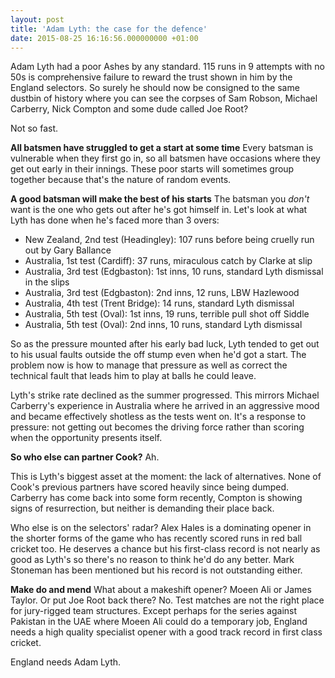 ```yaml
---
layout: post
title: 'Adam Lyth: the case for the defence'
date: 2015-08-25 16:16:56.000000000 +01:00
---
```

Adam Lyth had a poor Ashes by any standard. 115 runs in 9 attempts with no 50s is comprehensive failure to reward the trust shown in him by the England selectors. So surely he should now be consigned to the same dustbin of history where you can see the corpses of Sam Robson, Michael Carberry, Nick Compton and some dude called Joe Root?

Not so fast.

<strong>All batsmen have struggled to get a start at some time</strong>
Every batsman is vulnerable when they first go in, so all batsmen have occasions where they get out early in their innings. These poor starts will sometimes group together because that's the nature of random events.

<strong>A good batsman will make the best of his starts</strong>
The batsman you *don't* want is the one who gets out after he's got himself in. Let's look at what Lyth has done when he's faced more than 3 overs:

* New Zealand, 2nd test (Headingley): 107 runs before being cruelly run out by Gary Ballance
* Australia, 1st test (Cardiff): 37 runs, miraculous catch by Clarke at slip
* Australia, 3rd test (Edgbaston): 1st inns, 10 runs, standard Lyth dismissal in the slips
* Australia, 3rd test (Edgbaston): 2nd inns, 12 runs, LBW Hazlewood
* Australia, 4th test (Trent Bridge): 14 runs, standard Lyth dismissal
* Australia, 5th test (Oval): 1st inns, 19 runs, terrible pull shot off Siddle
* Australia, 5th test (Oval): 2nd inns, 10 runs, standard Lyth dismissal

So as the pressure mounted after his early bad luck, Lyth tended to get out to his usual faults outside the off stump even when he'd got a start. The problem now is how to manage that pressure as well as correct the technical fault that leads him to play at balls he could leave.

Lyth's strike rate declined as the summer progressed. This mirrors Michael Carberry's experience in Australia where he arrived in an aggressive mood and became effectively shotless as the tests went on. It's a response to pressure: not getting out becomes the driving force rather than scoring when the opportunity presents itself.

<strong>So who else can partner Cook?</strong>
Ah.

This is Lyth's biggest asset at the moment: the lack of alternatives. None of Cook's previous partners have scored heavily since being dumped. Carberry has come back into some form recently, Compton is showing signs of resurrection, but neither is demanding their place back.

Who else is on the selectors' radar? Alex Hales is a dominating opener in the shorter forms of the game who has recently scored runs in red ball cricket too. He deserves a chance but his first-class record is not nearly as good as Lyth's so there's no reason to think he'd do any better. Mark Stoneman has been mentioned but his record is not outstanding either.

<strong>Make do and mend</strong>
What about a makeshift opener? Moeen Ali or James Taylor. Or put Joe Root back there? No. Test matches are not the right place for jury-rigged team structures. Except perhaps for the series against Pakistan in the UAE where Moeen Ali could do a temporary job, England needs a high quality specialist opener with a good track record in first class cricket.

England needs Adam Lyth.

